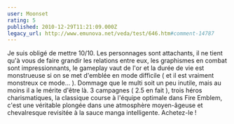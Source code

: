 ```yaml
---
user: Moonset
rating: 5
published: 2010-12-29T11:21:09.000Z
legacy_url: http://www.emunova.net/veda/test/646.htm#comment-14787
---
```

Je suis obligé de mettre 10/10\. Les personnages sont attachants, il ne tient qu'à vous de faire grandir les relations entre eux, les graphismes en combat sont impressionnants, le gameplay vaut de l'or et la durée de vie est monstrueuse si on se met d'emblée en mode difficile ( et il est vraiment monstreux ce mode... ).
Dommage que le multi soit un peu inutile, mais au moins il a le mérite d'être là. 3 campagnes ( 2.5 en fait ), trois héros charismatiques, la classique course à l'équipe optimale dans Fire Emblem, c'est une véritable plongée dans une atmosphère moyen-âgeuse et chevalresque revisitée à la sauce manga intelligente.
Achetez-le !